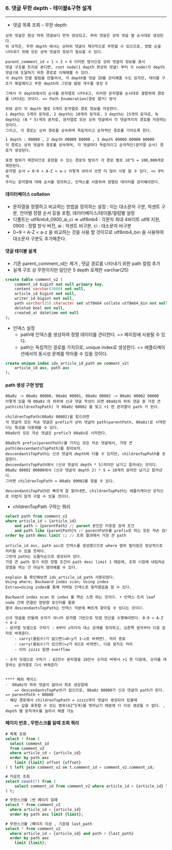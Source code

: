 ### 6. 댓글 무한 depth - 테이블&구현 설계
___
- 댓글 목록 조회 – 무한 depth
```text
상위 댓글은 항상 하위 댓글보다 먼저 생성되고, 하위 댓글은 상위 댓글 별 순서대로 생성된다.
위 규칙은, 무한 depth 에서는 상하위 댓글이 재귀적으로 무한할 수 있으므로, 정렬 순을 나타내기 위해 모든 상위 댓글의 정보가 필요할 수 있다.

parent_comment_id = 1 > 2 > 6 이러한 형식으로 상위 댓글의 정보를 표시
댓글 구조를 트리로 본다면, root node(1 depth 최상위 댓글) 부터 각 node(각 depth 댓글)에 도달하기 위한 경로로 이해해볼 수 있다.
각 depth 만큼 컬럼을 만들어서, 각 depth별 댓글 ID를 관리해줄 수도 있지만, 테이블 구조가 복잡해지고 무한 depth라 그만큼 컬럼 개수를 생성 X

그래서 각 depth에서의 순서를 문자열로 나타내고, 이러한 문자열을 순서대로 결합하여 경로를 나타내는 것이다. => Path Enumeration(경로 열거) 방식

위와 같이 각 depth 별로 5개의 문자열로 경로 정보를 저장한다.
1 depth는 5개의 문자로, 2 depth는 10개의 문자로, 3 depth는 15개의 문자로, N depth는 (N * 5)개의 문자로, 문자열로 모든 상위 댓글에서 각 댓글까지의 경로를 저장하는 것이다.
그리고, 각 경로는 상위 경로를 상속하며 독립적이고 순차적인 경로를 가지도록 한다.

1 depth : 00000 , 2 depth 00000 00000 , 3 depth 00000 00000 00000
각 경로는 상위 댓글의 경로를 상속하며, 각 댓글마다 독립적이고 순차적인(문자열 순서) 경로가 생성된다.

표현 범위가 제한되므로 표현할 수 있는 경로의 범위가 각 경로 별로 10^5 = 100,000개로 제한된다.
문자열 순서 = 0~9 < A-Z < a-z 이렇게 섞어서 쓰면 더 많이 사용 할 수 있다. => 9억개
우리는 문자열에 대해 순서를 정의하고, 인덱스를 사용하여 정렬된 데이터를 관리해야한다.
```
#### 데이터베이스 collation
- 문자열을 정렬하고 비교하는 방법을 정의하는 설정 : 이는 대소문자 구분, 악센트 구분, 언어별 정렬 순서 등을 포함, 데이터베이스/테이블/컬럼별 설정
- 디폴트는 utf8mb4_0900_ai_ci => utf8mb4 : 각문자 최대 4바이트 utf8 지원, 0900 : 정렬 방식 버전, ai : 악센트 비구분, ci : 대소문자 비구분 
- 0~9 < A-Z < a-z 을 비교하는 것을 사용 할 것이므로 utf8mb4_bin 을 사용하여 대소문자 구분도 추가해준다.

#### 댓글 테이블 설계
- 기존 parent_comment_id는 제거 , 댓글 경로를 나타내기 위한 path 컬럼 추가
- 설계 구조 상 무한이지만 일단은 5 depth 로제한 varchar(25)
```sql
create table comment_v2 (
    comment_id bigint not null primary key,
    content varchar(3000) not null,
    article_id bigint not null,
    writer_id bigint not null,
    path varchar(25) character set utf8mb4 collate utf8mb4_bin not null,
    deleted bool not null,
    created_at datetime not null
);
```
- 인덱스 설정
  - path에 인덱스를 생성하여 정렬 데이터를 관리한다. => 페이징에 사용될 수 있다.
  - path는 독립적인 경로를 가지므로, unique index로 생성한다. => 애플리케이션에서의 동시성 문제를 막아줄 수 있을 것이다.
```sql
create unique index idx_article_id_path on comment_v2(
    article_id asc, path asc
);
```

#### path 생성 구현 방법
```text
00a0z -> 00a0z 00000, 00a0z 00001, 00a0z 00002 -> 00a0z 00002 00000
이렇게 있을 때 00a0z 의 하위에 신규 댓글 작성이 되면 00a0z의 하위 댓글 중 가장 큰 path(childrenTopPath) 가 00a0z 00002 를 찾고 +1 한 문자열이 path 가 된다.

childrenTopPath(00a0z 00002)을 찾으려면
각 댓글의 모든 자손 댓글은 prefix가 상위 댓글의 path(parentPath, 00a0z)로 시작한다는 특성을 이용해볼 수 있다.
00a0z의 모든 자손 댓글은 prefix가 00a0z로 시작한다.

00a0z의 prefix(parentPath)를 가지는 모든 자손 댓글에서, 가장 큰 path(descendantsTopPath)를 찾아보자.
descendantsTopPath는 신규 댓글의 depth와 다를 수 있지만, childrenTopPath를 포함한다.
descendantsTopPath에서 (신규 댓글의 depth * 5)까지만 남기고 잘라내는 것이다.
00a0z 00002 00000에서 (신규 댓글의 depth 2) * 5 = 10개의 문자만 남기고 잘라낸다.
그러면 childrenTopPath = 00a0z 00002를 찾을 수 있다.

descendantsTopPath만 빠르게 잘 찾아내면, childrenTopPath는 애플리케이션 로직으로 어렵지 않게 구할 수 있을 것이다.
```
- childrenTopPath 구하는 쿼리
```sql
select path from comment_v2
where article_id = {article_id}
    and path > {parentPath} // parent 본인은 미포함 검색 조건
    and path like {parentPath}% // parentPath를 prefix로 하는 모든 자손 검색 조건
order by path desc limit 1; // 조회 결과에서 가장 큰 path
```
```text
article_id asc, path asc로 인덱스를 생성했으므로 where 범위 필터링은 정상적으로 처리될 수 있을 듯하다.
그런데 path는 오름차순으로 생성되어 있다. 
가장 큰 path 찾기 위한 정렬 조건이 path desc limit 1 때문에, 조회 시점에 내림차순 정렬을 하는 건 아닐지 염려해볼 수 있다.

explain 을 확인해보면 idx_article_id_path 사용되었다. 
Using where; Backward index scan; Using index
Extras=Using index를 통해 커버링 인덱스로 동작했음을 알 수 있다.

Backward index scan 란 index 를 역순 스캔 하는 것이다. • 인덱스 트리 leaf node 간에 연결된 양방향 포인터를 활용
결국 descendantsTopPath는 인덱스 덕분에 빠르게 찾아질 수 있다는 것이다.

신규 댓글을 만들때 숫자가 아니라 문자열 기반으로 덧셈 연산을 수행해야한다. 0-9 < A-Z < a-z
- 문자열 덧셈으로 구하기 : 0부터 z까지의 대소 관계를 정의하고, 오른쪽 문자부터 다음 문자로 바꿔준다.
    - carry(올림수)가 없으면(=0~y가 1~z로 바뀌면), 처리 종료
    - carry(올림수)가 있으면(=z가 0으로 바뀌면), 다음 문자도 처리
    - 이미 zzzzz 일땐 overflow

- 숫자 덧셈으로 구하기 : 62진수 문자열을 10진수 숫자로 바꿔서 +1 한 다음에, 숫자를 대응하는 문자열로 다시 바꿔준다


**** 예외 케이스
-  00a0z의 하위 댓글이 없어서 최초 생성일때 
    => descendantsTopPath가 없으므로, 00a0z 00000가 신규 댓글의 path가 된다. => parentPath + 00000
- 해당 경로에서 childrenTopPath = zzzzz까지 댓글이 생성되어 있을때
    => 값을 표현할 수 있는 범위(62^5개)를 벗어났기 때문에 더 이상 생성될 수 없다. , depth 별 문자개수를 늘려서 해결 가능
```

#### 페이지 번호 , 무한스크롤 일때 조회 쿼리
```sql
# 목록 조회
select * from (
  select comment_id
  from comment_v2
  where article_id = {article_id}
  order by path asc
    limit {limit} offset {offset} 
) t left join comment_v2 on t.comment_id = comment_v2.comment_id;  

# 카운트 조회
select count(*) from (
    select comment_id from comment_v2 where article_id = {article_id} limit {limit}
) t;

# 무한스크롤 1번 페이지 일때
select * from comment_v2
  where article_id = {article_id}
  order by path asc limit {limit};
  
# 무한스크롤 2페이지 이상 , 기준점 last_path
select * from comment_v2
  where article_id = {article_id} and path > {last_path}
  order by path asc
    limit {limit};
```
